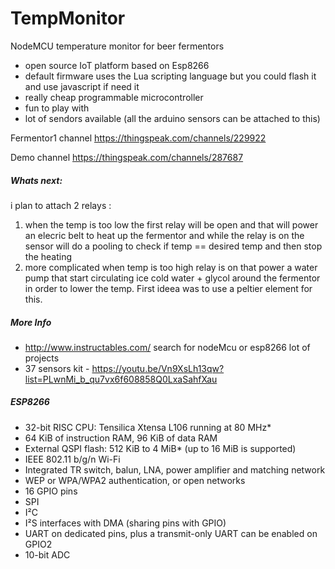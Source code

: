 # TempMonitor
NodeMCU temperature monitor for beer fermentors

- open source IoT platform based on Esp8266 
- default firmware uses the Lua scripting language but you could flash it and use javascript if need it 
- really cheap programmable microcontroller
- fun to play with
- lot of sendors available (all the arduino sensors can be attached to this)

Fermentor1 channel
https://thingspeak.com/channels/229922


Demo channel
https://thingspeak.com/channels/287687


##### Whats next:


i plan to attach 2 relays :
1. when the temp is too low the first relay will be open and that will power an elecric belt to heat up the fermentor and while the relay is on the sensor will do a pooling to check if temp == desired temp and then stop the heating
2. more complicated when temp is too high relay is on that power a water pump that start circulating ice cold water + glycol around the fermentor in order to lower the temp. First ideea was to use a peltier element for this.


##### More Info

- http://www.instructables.com/ search for nodeMcu or esp8266 lot of projects
- 37 sensors kit - https://youtu.be/Vn9XsLh13qw?list=PLwnMi_b_qu7vx6f608858Q0LxaSahfXau


##### ESP8266 
- 32-bit RISC CPU: Tensilica Xtensa L106 running at 80 MHz*
- 64 KiB of instruction RAM, 96 KiB of data RAM
- External QSPI flash: 512 KiB to 4 MiB* (up to 16 MiB is supported)
- IEEE 802.11 b/g/n Wi-Fi
- Integrated TR switch, balun, LNA, power amplifier and matching network
- WEP or WPA/WPA2 authentication, or open networks
- 16 GPIO pins
- SPI
- I²C
- I²S interfaces with DMA (sharing pins with GPIO)
- UART on dedicated pins, plus a transmit-only UART can be enabled on GPIO2
- 10-bit ADC
